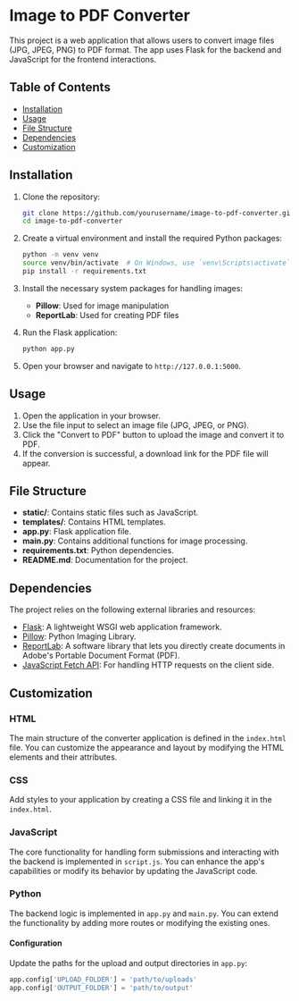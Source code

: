 # Image to PDF Converter

This project is a web application that allows users to convert image files (JPG, JPEG, PNG) to PDF format. The app uses Flask for the backend and JavaScript for the frontend interactions.

## Table of Contents

- [Installation](#installation)
- [Usage](#usage)
- [File Structure](#file-structure)
- [Dependencies](#dependencies)
- [Customization](#customization)

## Installation

1. Clone the repository:
    ```sh
    git clone https://github.com/yourusername/image-to-pdf-converter.git
    cd image-to-pdf-converter
    ```

2. Create a virtual environment and install the required Python packages:
    ```sh
    python -m venv venv
    source venv/bin/activate  # On Windows, use `venv\Scripts\activate`
    pip install -r requirements.txt
    ```

3. Install the necessary system packages for handling images:
    - **Pillow**: Used for image manipulation
    - **ReportLab**: Used for creating PDF files

4. Run the Flask application:
    ```sh
    python app.py
    ```

5. Open your browser and navigate to `http://127.0.0.1:5000`.

## Usage

1. Open the application in your browser.
2. Use the file input to select an image file (JPG, JPEG, or PNG).
3. Click the "Convert to PDF" button to upload the image and convert it to PDF.
4. If the conversion is successful, a download link for the PDF file will appear.

## File Structure


- **static/**: Contains static files such as JavaScript.
- **templates/**: Contains HTML templates.
- **app.py**: Flask application file.
- **main.py**: Contains additional functions for image processing.
- **requirements.txt**: Python dependencies.
- **README.md**: Documentation for the project.

## Dependencies

The project relies on the following external libraries and resources:

- [Flask](https://flask.palletsprojects.com/): A lightweight WSGI web application framework.
- [Pillow](https://python-pillow.org/): Python Imaging Library.
- [ReportLab](https://www.reportlab.com/): A software library that lets you directly create documents in Adobe's Portable Document Format (PDF).
- [JavaScript Fetch API](https://developer.mozilla.org/en-US/docs/Web/API/Fetch_API): For handling HTTP requests on the client side.

## Customization

### HTML

The main structure of the converter application is defined in the `index.html` file. You can customize the appearance and layout by modifying the HTML elements and their attributes.

### CSS

Add styles to your application by creating a CSS file and linking it in the `index.html`.

### JavaScript

The core functionality for handling form submissions and interacting with the backend is implemented in `script.js`. You can enhance the app's capabilities or modify its behavior by updating the JavaScript code.

### Python

The backend logic is implemented in `app.py` and `main.py`. You can extend the functionality by adding more routes or modifying the existing ones.

#### Configuration

Update the paths for the upload and output directories in `app.py`:

```python
app.config['UPLOAD_FOLDER'] = 'path/to/uploads'
app.config['OUTPUT_FOLDER'] = 'path/to/output'
